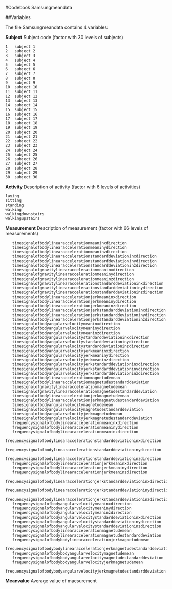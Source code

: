 #Codebook Samsungmeandata

##Variables

The file Samsungmeandata contains 4 variables: 

**Subject** 
	Subject  code (factor with 30 levels of subjects)
	
	1	subject 1 
	2	subject 2
	3	subject 3
	4	subject 4
	5 	subject 5
	6	subject 6 
	7	subject 7
	8	subject 8
	9	subject 9
	10 	subject 10
	11	subject 11 
	12	subject 12
	13	subject 13
	14	subject 14
	15 	subject 15
	16	subject 16
	17	subject 17
	18	subject 18
	19	subject 19
	20 	subject 20
	21	subject 21 
	22	subject 22
	23	subject 23
	24	subject 24
	25 	subject 25
	26	subject 26
	27	subject 27
	28	subject 28
	29	subject 29
	30 	subject 30
	
**Activity**
	Description of activity (factor with 6 levels of activities)
	
	laying
	sitting
	standing
	walking
	walkingdownstairs
	walkingupstairs
	
	

**Measurement** 
       Description of measurement (factor with 66 levels of measurements)
       
       timesignalofbodylinearaccelerationmeaninxdirection
       timesignalofbodylinearaccelerationmeaninydirection
       timesignalofbodylinearaccelerationmeaninzdirection
       timesignalofbodylinearaccelerationstandarddeviationinxdirection
       timesignalofbodylinearaccelerationstandarddeviationinydirection
       timesignalofbodylinearaccelerationstandarddeviationinzdirection
       timesignalofgravitylinearaccelerationmeaninxdirection
       timesignalofgravitylinearaccelerationmeaninydirection
       timesignalofgravitylinearaccelerationmeaninzdirection
       timesignalofgravitylinearaccelerationstandarddeviationinxdirection
       timesignalofgravitylinearaccelerationstandarddeviationinydirection
       timesignalofgravitylinearaccelerationstandarddeviationinzdirection
       timesignalofbodylinearaccelerationjerkmeaninxdirection
       timesignalofbodylinearaccelerationjerkmeaninydirection
       timesignalofbodylinearaccelerationjerkmeaninzdirection
       timesignalofbodylinearaccelerationjerkstandarddeviationinxdirection
       timesignalofbodylinearaccelerationjerkstandarddeviationinydirection
       timesignalofbodylinearaccelerationjerkstandarddeviationinzdirection
       timesignalofbodyangularvelocitymeaninxdirection
       timesignalofbodyangularvelocitymeaninydirection
       timesignalofbodyangularvelocitymeaninzdirection
       timesignalofbodyangularvelocitystandarddeviationinxdirection
       timesignalofbodyangularvelocitystandarddeviationinydirection
       timesignalofbodyangularvelocitystandarddeviationinzdirection
       timesignalofbodyangularvelocityjerkmeaninxdirection
       timesignalofbodyangularvelocityjerkmeaninydirection
       timesignalofbodyangularvelocityjerkmeaninzdirection
       timesignalofbodyangularvelocityjerkstandarddeviationinxdirection
       timesignalofbodyangularvelocityjerkstandarddeviationinydirection
       timesignalofbodyangularvelocityjerkstandarddeviationinzdirection
       timesignalofbodylinearaccelerationmagnetudemean
       timesignalofbodylinearaccelerationmagnetudestandarddeviation
       timesignalofgravitylinearaccelerationmagnetudemean
       timesignalofgravitylinearaccelerationmagnetudestandarddeviation
       timesignalofbodylinearaccelerationjerkmagnetudemean
       timesignalofbodylinearaccelerationjerkmagnetudestandarddeviation
       timesignalofbodyangularvelocitymagnetudemean
       timesignalofbodyangularvelocitymagnetudestandarddeviation
       timesignalofbodyangularvelocityjerkmagnetudemean
       timesignalofbodyangularvelocityjerkmagnetudestandarddeviation
       frequencysignalofbodylinearaccelerationmeaninxdirection
       frequencysignalofbodylinearaccelerationmeaninydirection
       frequencysignalofbodylinearaccelerationmeaninzdirection
       frequencysignalofbodylinearaccelerationstandarddeviationinxdirection
       frequencysignalofbodylinearaccelerationstandarddeviationinydirection
       frequencysignalofbodylinearaccelerationstandarddeviationinzdirection
       frequencysignalofbodylinearaccelerationjerkmeaninxdirection
       frequencysignalofbodylinearaccelerationjerkmeaninydirection
       frequencysignalofbodylinearaccelerationjerkmeaninzdirection
       frequencysignalofbodylinearaccelerationjerkstandarddeviationinxdirection
       frequencysignalofbodylinearaccelerationjerkstandarddeviationinydirection
       frequencysignalofbodylinearaccelerationjerkstandarddeviationinzdirection
       frequencysignalofbodyangularvelocitymeaninxdirection
       frequencysignalofbodyangularvelocitymeaninydirection
       frequencysignalofbodyangularvelocitymeaninzdirection
       frequencysignalofbodyangularvelocitystandarddeviationinxdirection
       frequencysignalofbodyangularvelocitystandarddeviationinydirection
       frequencysignalofbodyangularvelocitystandarddeviationinzdirection
       frequencysignalofbodylinearaccelerationmagnetudemean
       frequencysignalofbodylinearaccelerationmagnetudestandarddeviation
       frequencysignalofbodybodylinearaccelerationjerkmagnetudemean
       frequencysignalofbodybodylinearaccelerationjerkmagnetudestandarddeviation
       frequencysignalofbodybodyangularvelocitymagnetudemean
       frequencysignalofbodybodyangularvelocitymagnetudestandarddeviation
       frequencysignalofbodybodyangularvelocityjerkmagnetudemean
       frequencysignalofbodybodyangularvelocityjerkmagnetudestandarddeviation

**Meanvalue**
	Average value of maesurement	
